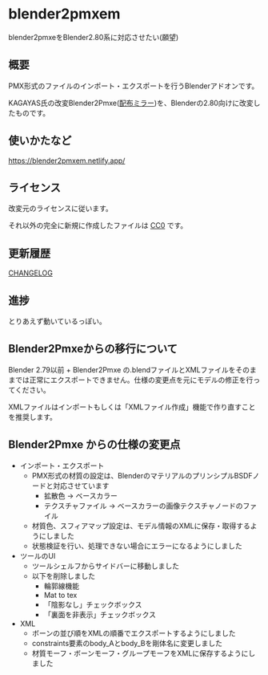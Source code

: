# blender2pmxem

blender2pmxeをBlender2.80系に対応させたい(願望)

## 概要

PMX形式のファイルのインポート・エクスポートを行うBlenderアドオンです。

KAGAYAS氏の改変Blender2Pmxe([配布ミラー](https://bowlroll.net/file/145391))を、Blenderの2.80向けに改変したものです。

## 使いかたなど

https://blender2pmxem.netlify.app/

## ライセンス
改変元のライセンスに従います。

それ以外の完全に新規に作成したファイルは [CC0](https://creativecommons.org/publicdomain/zero/1.0/legalcode) です。

## 更新履歴
[CHANGELOG](CHANGELOG.md)

## 進捗
とりあえず動いているっぽい。

## Blender2Pmxeからの移行について

Blender 2.79以前 + Blender2Pmxe の.blendファイルとXMLファイルをそのままでは正常にエクスポートできません。仕様の変更点を元にモデルの修正を行ってください。

XMLファイルはインポートもしくは「XMLファイル作成」機能で作り直すことを推奨します。

## Blender2Pmxe からの仕様の変更点

* インポート・エクスポート
  * PMX形式の材質の設定は、BlenderのマテリアルのプリンシプルBSDFノードと対応させています
    * 拡散色 → ベースカラー
    * テクスチャファイル → ベースカラーの画像テクスチャノードのファイル
  * 材質色、スフィアマップ設定は、モデル情報のXMLに保存・取得するようにしました
  * 状態検証を行い、処理できない場合にエラーになるようにしました
* ツールのUI
  * ツールシェルフからサイドバーに移動しました
  * 以下を削除しました
    * 輪郭線機能
    * Mat to tex
    * 「陰影なし」チェックボックス
    * 「裏面を非表示」チェックボックス
* XML
  * ボーンの並び順をXMLの順番でエクスポートするようにしました
  * constraints要素のbody_Aとbody_Bを剛体名に変更しました
  * 材質モーフ・ボーンモーフ・グループモーフをXMLに保存するようにしました